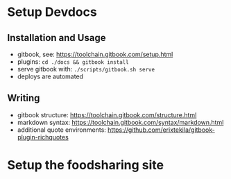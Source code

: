 
# Setup Devdocs

## Installation and Usage

 - gitbook, see: <https://toolchain.gitbook.com/setup.html>
 - plugins: ``cd ./docs && gitbook install``
 - serve gitbook with: ``./scripts/gitbook.sh serve``
 - deploys are automated

## Writing

 - gitbook structure: <https://toolchain.gitbook.com/structure.html>
 - markdown syntax: <https://toolchain.gitbook.com/syntax/markdown.html>
 - additional quote environments: <https://github.com/erixtekila/gitbook-plugin-richquotes>


# Setup the foodsharing site


